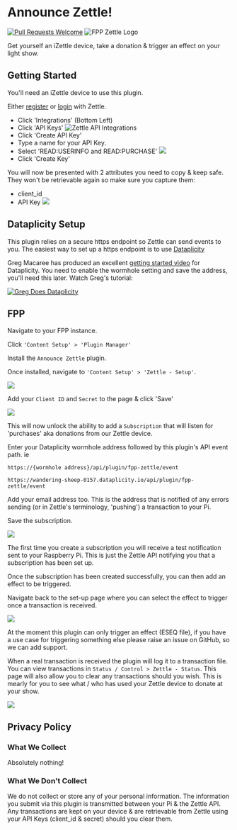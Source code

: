 # Announce Zettle!

[![Pull Requests Welcome](https://img.shields.io/badge/PRs-welcome-brightgreen.svg?style=flat)](http://makeapullrequest.com)
![FPP Zettle Logo](https://shields.io/badge/fpp-AnnounceZettle-brightgreen)

Get yourself an iZettle device, take a donation & trigger an effect on your light show.

## Getting Started

You'll need an iZettle device to use this plugin.

Either [register](https://register.zettle.com/gb) or [login](https://login.zettle.com/) with Zettle.

- Click 'Integrations' (Bottom Left)
- Click 'API Keys'
![Zettle API Integrations](./img/zettle-api-key.png)
- Click 'Create API Key'
- Type a name for your API Key.
- Select 'READ:USERINFO and READ:PURCHASE'
![](./img/zettle-apikeys.png)
- Click 'Create Key'

You will now be presented with 2 attributes you need to copy & keep safe. They won't be retrievable again so make sure you capture them:
- client_id
- API Key
![](./img/zettle-apikeys-created.png)

## Dataplicity Setup

This plugin relies on a secure https endpoint so Zettle can send events to you. The easiest way to set up a https endpoint is to use [Dataplicity](https://www.dataplicity.com)

Greg Macaree has produced an excellent [getting started video](https://youtu.be/7LeD3dz-uXU) for Dataplicity. You need to enable the wormhole setting and save the address, you'll need this later. Watch Greg's tutorial:

[![Greg Does Dataplicity](https://img.youtube.com/vi/7LeD3dz-uXU/0.jpg)](https://www.youtube.com/watch?v=7LeD3dz-uXU)

## FPP

Navigate to your FPP instance. 

Click `'Content Setup' > 'Plugin Manager'`

Install the `Announce Zettle` plugin.

Once installed, navigate to `'Content Setup' > 'Zettle - Setup'`.

![](./img/setup-init.png)

Add your `Client ID` and `Secret` to the page & click 'Save'

![](./img/create-sub.png)

This will now unlock the ability to add a `Subscription` that will listen for 'purchases' aka donations from our Zettle device.

Enter your Dataplicity wormhole address followed by this plugin's API event path. ie

`https://{wormhole address}/api/plugin/fpp-zettle/event`

`https://wandering-sheep-0157.dataplicity.io/api/plugin/fpp-zettle/event`

Add your email address too. This is the address that is notified of any errors sending (or in Zettle's terminology, 'pushing') a transaction to your Pi.

Save the subscription.

![](./img/save-sub.png)

The first time you create a subscription you will receive a test notification sent to your Raspberry Pi. This is just the Zettle API notifying you that a subscription has been set up.

Once the subscription has been created successfully, you can then add an effect to be triggered. 

Navigate back to the set-up page where you can select the effect to trigger once a transaction is received.

![](./img/add-effect-trigger.png)

At the moment this plugin can only trigger an effect (ESEQ file), if you have a use case for triggering something else please raise an issue on GitHub, so we can add support.

When a real transaction is received the plugin will log it to a transaction file. You can view transactions in `Status / Control > Zettle - Status`. This page will also allow you to clear any transactions should you wish. This is mearly for you to see what / who has used your Zettle device to donate at your show.

![](./img/status-page.png)

## Privacy Policy

### What We Collect

Absolutely nothing!

### What We Don't Collect

We do not collect or store any of your personal information. The information you submit via this plugin is transmitted between your Pi & the Zettle API. Any transactions are kept on your device & are retrievable from Zettle using your API Keys (client_id & secret) should you clear them. 
